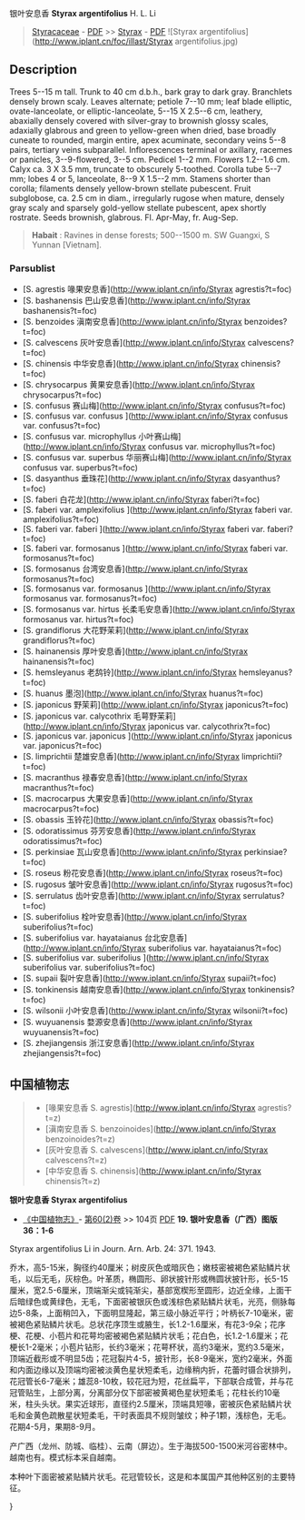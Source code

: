 银叶安息香 **Styrax argentifolius** H. L. Li

> [Styracaceae](http://www.iplant.cn/info/Styracaceae?t=foc) - [PDF](http://www.iplant.cn/foc/pdf/Styracaceae.pdf) >> [Styrax](http://www.iplant.cn/info/Styrax?t=foc) - [PDF](http://www.iplant.cn/foc/pdf/Styrax.pdf)
![Styrax argentifolius](http://www.iplant.cn/foc/illast/Styrax argentifolius.jpg)

## Description

Trees 5--15 m tall. Trunk to 40 cm d.b.h., bark gray to dark gray. Branchlets densely brown scaly. Leaves alternate; petiole 7--10 mm; leaf blade elliptic, ovate-lanceolate, or elliptic-lanceolate, 5--15 X 2.5--6 cm, leathery, abaxially densely covered with silver-gray to brownish glossy scales, adaxially glabrous and green to yellow-green when dried, base broadly cuneate to rounded, margin entire, apex acuminate, secondary veins 5--8 pairs, tertiary veins subparallel. Inflorescences terminal or axillary, racemes or panicles, 3--9-flowered, 3--5 cm. Pedicel 1--2 mm. Flowers 1.2--1.6 cm. Calyx ca. 3 X 3.5 mm, truncate to obscurely 5-toothed. Corolla tube 5--7 mm; lobes 4 or 5, lanceolate, 8--9 X 1.5--2 mm. Stamens shorter than corolla; filaments densely yellow-brown stellate pubescent. Fruit subglobose, ca. 2.5 cm in diam., irregularly rugose when mature, densely gray scaly and sparsely gold-yellow stellate pubescent, apex shortly rostrate. Seeds brownish, glabrous. Fl. Apr-May, fr. Aug-Sep.

> **Habait** : 
> Ravines in dense forests; 500--1500 m. SW Guangxi, S Yunnan [Vietnam].

### Parsublist

* [S.  agrestis  喙果安息香](http://www.iplant.cn/info/Styrax agrestis?t=foc)
* [S.  bashanensis  巴山安息香](http://www.iplant.cn/info/Styrax bashanensis?t=foc)
* [S.  benzoides  滇南安息香](http://www.iplant.cn/info/Styrax benzoides?t=foc)
* [S.  calvescens  灰叶安息香](http://www.iplant.cn/info/Styrax calvescens?t=foc)
* [S.  chinensis  中华安息香](http://www.iplant.cn/info/Styrax chinensis?t=foc)
* [S.  chrysocarpus  黄果安息香](http://www.iplant.cn/info/Styrax chrysocarpus?t=foc)
* [S.  confusus  赛山梅](http://www.iplant.cn/info/Styrax confusus?t=foc)
* [S.  confusus var. confusus  ](http://www.iplant.cn/info/Styrax confusus var. confusus?t=foc)
* [S.  confusus var. microphyllus  小叶赛山梅](http://www.iplant.cn/info/Styrax confusus var. microphyllus?t=foc)
* [S.  confusus var. superbus  华丽赛山梅](http://www.iplant.cn/info/Styrax confusus var. superbus?t=foc)
* [S.  dasyanthus  垂珠花](http://www.iplant.cn/info/Styrax dasyanthus?t=foc)
* [S.  faberi  白花龙](http://www.iplant.cn/info/Styrax faberi?t=foc)
* [S.  faberi var. amplexifolius  ](http://www.iplant.cn/info/Styrax faberi var. amplexifolius?t=foc)
* [S.  faberi var. faberi  ](http://www.iplant.cn/info/Styrax faberi var. faberi?t=foc)
* [S.  faberi var. formosanus  ](http://www.iplant.cn/info/Styrax faberi var. formosanus?t=foc)
* [S.  formosanus  台湾安息香](http://www.iplant.cn/info/Styrax formosanus?t=foc)
* [S.  formosanus var. formosanus  ](http://www.iplant.cn/info/Styrax formosanus var. formosanus?t=foc)
* [S.  formosanus var. hirtus  长柔毛安息香](http://www.iplant.cn/info/Styrax formosanus var. hirtus?t=foc)
* [S.  grandiflorus  大花野茉莉](http://www.iplant.cn/info/Styrax grandiflorus?t=foc)
* [S.  hainanensis  厚叶安息香](http://www.iplant.cn/info/Styrax hainanensis?t=foc)
* [S.  hemsleyanus  老鸹铃](http://www.iplant.cn/info/Styrax hemsleyanus?t=foc)
* [S.  huanus  墨泡](http://www.iplant.cn/info/Styrax huanus?t=foc)
* [S.  japonicus  野茉莉](http://www.iplant.cn/info/Styrax japonicus?t=foc)
* [S.  japonicus var. calycothrix  毛萼野茉莉](http://www.iplant.cn/info/Styrax japonicus var. calycothrix?t=foc)
* [S.  japonicus var. japonicus  ](http://www.iplant.cn/info/Styrax japonicus var. japonicus?t=foc)
* [S.  limprichtii  楚雄安息香](http://www.iplant.cn/info/Styrax limprichtii?t=foc)
* [S.  macranthus  禄春安息香](http://www.iplant.cn/info/Styrax macranthus?t=foc)
* [S.  macrocarpus  大果安息香](http://www.iplant.cn/info/Styrax macrocarpus?t=foc)
* [S.  obassis  玉铃花](http://www.iplant.cn/info/Styrax obassis?t=foc)
* [S.  odoratissimus  芬芳安息香](http://www.iplant.cn/info/Styrax odoratissimus?t=foc)
* [S.  perkinsiae  瓦山安息香](http://www.iplant.cn/info/Styrax perkinsiae?t=foc)
* [S.  roseus  粉花安息香](http://www.iplant.cn/info/Styrax roseus?t=foc)
* [S.  rugosus  皱叶安息香](http://www.iplant.cn/info/Styrax rugosus?t=foc)
* [S.  serrulatus  齿叶安息香](http://www.iplant.cn/info/Styrax serrulatus?t=foc)
* [S.  suberifolius  栓叶安息香](http://www.iplant.cn/info/Styrax suberifolius?t=foc)
* [S.  suberifolius var. hayataianus  台北安息香](http://www.iplant.cn/info/Styrax suberifolius var. hayataianus?t=foc)
* [S.  suberifolius var. suberifolius  ](http://www.iplant.cn/info/Styrax suberifolius var. suberifolius?t=foc)
* [S.  supaii  裂叶安息香](http://www.iplant.cn/info/Styrax supaii?t=foc)
* [S.  tonkinensis  越南安息香](http://www.iplant.cn/info/Styrax tonkinensis?t=foc)
* [S.  wilsonii  小叶安息香](http://www.iplant.cn/info/Styrax wilsonii?t=foc)
* [S.  wuyuanensis  婺源安息香](http://www.iplant.cn/info/Styrax wuyuanensis?t=foc)
* [S.  zhejiangensis  浙江安息香](http://www.iplant.cn/info/Styrax zhejiangensis?t=foc)

## 中国植物志

> * [喙果安息香  S.  agrestis](http://www.iplant.cn/info/Styrax agrestis?t=z)
> * [滇南安息香  S.  benzoinoides](http://www.iplant.cn/info/Styrax benzoinoides?t=z)
> * [灰叶安息香  S.  calvescens](http://www.iplant.cn/info/Styrax calvescens?t=z)
> * [中华安息香  S.  chinensis](http://www.iplant.cn/info/Styrax chinensis?t=z)

**银叶安息香 Styrax argentifolius**

* [《中国植物志》](http://www.iplant.cn/frps)- [第60(2)卷](http://www.iplant.cn/frps/vol/60(2)) >> 104页 [PDF](http://www.iplant.cn/frps/pdf/60(2)/104.PDF)
**19. 银叶安息香（广西）图版36：1-6**

Styrax argentifolius Li in Journ. Arn. Arb. 24: 371. 1943.

乔木，高5-15米，胸径约40厘米；树皮灰色或暗灰色；嫩枝密被褐色紧贴鳞片状毛，以后无毛，灰棕色。叶革质，椭圆形、卵状披针形或椭圆状披针形，长5-15厘米，宽2.5-6厘米，顶端渐尖或钝渐尖，基部宽楔形至圆形，边近全缘，上面干后暗绿色或黄绿色，无毛，下面密被银灰色或浅棕色紧贴鳞片状毛，光亮，侧脉每边5-8条，上面稍凹入，下面明显隆起，第三级小脉近平行；叶柄长7-10毫米，密被褐色紧贴鳞片状毛。总状花序顶生或腋生，长1.2-1.6厘米，有花3-9朵；花序梗、花梗、小苞片和花萼均密被褐色紧贴鳞片状毛；花白色，长1.2-1.6厘米；花梗长1-2毫米；小苞片钻形，长约3毫米；花萼杯状，高约3毫米，宽约3.5毫米，顶端近截形或不明显5齿；花冠裂片4-5，披针形，长8-9毫米，宽约2毫米，外面和内面边缘以及顶端均密被淡黄色星状短柔毛，边缘稍内折，花蕾时镊合状排列，花冠管长6-7毫米；雄蕊8-10枚，较花冠为短，花丝扁平，下部联合成管，并与花冠管贴生，上部分离，分离部分仅下部密被黄褐色星状短柔毛；花柱长约10毫米，柱头头状。果实近球形，直径约2.5厘米，顶端具短喙，密被灰色紧贴鳞片状毛和金黄色疏散星状短柔毛，干时表面具不规则皱纹；种子1颗，浅棕色，无毛。花期4-5月，果期8-9月。

产广西（龙州、防城、临桂）、云南（屏边）。生于海拔500-1500米河谷密林中。越南也有。模式标本采自越南。

本种叶下面密被紧贴鳞片状毛。花冠管较长，这是和本属国产其他种区别的主要特征。

}